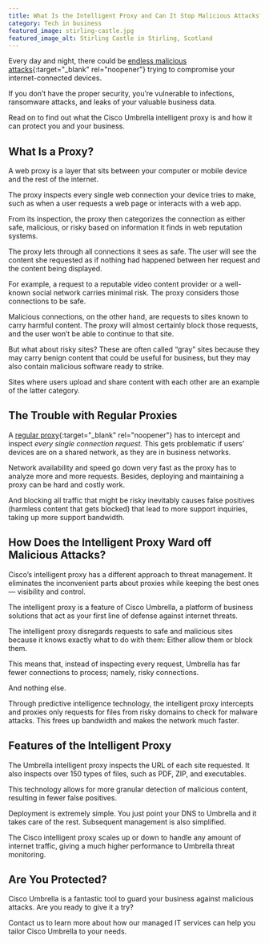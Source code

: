 ```yaml
---
title: What Is the Intelligent Proxy and Can It Stop Malicious Attacks?
category: Tech in business
featured_image: stirling-castle.jpg
featured_image_alt: Stirling Castle in Stirling, Scotland
---
```


Every day and night, there could be [endless malicious attacks](https://www.nsi1.com/blog/mitigating-the-second-biggest-threat-web){:target="_blank" rel="noopener"} trying to compromise your internet-connected devices.

If you don’t have the proper security, you’re vulnerable to infections, ransomware attacks, and leaks of your valuable business data.

Read on to find out what the Cisco Umbrella intelligent proxy is and how it can protect you and your business.

## What Is a Proxy?

A web proxy is a layer that sits between your computer or mobile device and the rest of the internet.

The proxy inspects every single web connection your device tries to make, such as when a user requests a web page or interacts with a web app.

From its inspection, the proxy then categorizes the connection as either safe, malicious, or risky based on information it finds in web reputation systems.

The proxy lets through all connections it sees as safe. The user will see the content she requested as if nothing had happened between her request and the content being displayed.

For example, a request to a reputable video content provider or a well-known social network carries minimal risk. The proxy considers those connections to be safe.

Malicious connections, on the other hand, are requests to sites known to carry harmful content. The proxy will almost certainly block those requests, and the user won’t be able to continue to that site.

But what about risky sites? These are often called “gray” sites because they may carry benign content that could be useful for business, but they may also contain malicious software ready to strike.

Sites where users upload and share content with each other are an example of the latter category.

## The Trouble with Regular Proxies

A [regular proxy](https://www.varonis.com/blog/what-is-a-proxy-server/#:~:text=A%20proxy%20server%20acts%20as%20a%20gateway%20between%20you%20and%20the%20internet.&text=Proxy%20servers%20act%20as%20a,out%20in%20the%20wild%20internet.){:target="_blank" rel="noopener"} has to intercept and inspect _every single connection request._ This gets problematic if users’ devices are on a shared network, as they are in business networks.

Network availability and speed go down very fast as the proxy has to analyze more and more requests. Besides, deploying and maintaining a proxy can be hard and costly work.

And blocking all traffic that might be risky inevitably causes false positives (harmless content that gets blocked) that lead to more support inquiries, taking up more support bandwidth.

## How Does the Intelligent Proxy Ward off Malicious Attacks?

Cisco’s intelligent proxy has a different approach to threat management. It eliminates the inconvenient parts about proxies while keeping the best ones — visibility and control.

The intelligent proxy is a feature of Cisco Umbrella, a platform of business solutions that act as your first line of defense against internet threats.

The intelligent proxy disregards requests to safe and malicious sites because it knows exactly what to do with them: Either allow them or block them.

This means that, instead of inspecting every request, Umbrella has far fewer connections to process; namely, risky connections.

And nothing else.

Through predictive intelligence technology, the intelligent proxy intercepts and proxies only requests for files from risky domains to check for malware attacks. This frees up bandwidth and makes the network much faster.

## Features of the Intelligent Proxy

The Umbrella intelligent proxy inspects the URL of each site requested. It also inspects over 150 types of files, such as PDF, ZIP, and executables.

This technology allows for more granular detection of malicious content, resulting in fewer false positives.

Deployment is extremely simple. You just point your DNS to Umbrella and it takes care of the rest. Subsequent management is also simplified.

The Cisco intelligent proxy scales up or down to handle any amount of internet traffic, giving a much higher performance to Umbrella threat monitoring.

## Are You Protected?

Cisco Umbrella is a fantastic tool to guard your business against malicious attacks. Are you ready to give it a try?

Contact us to learn more about how our managed IT services can help you tailor Cisco Umbrella to your needs.
